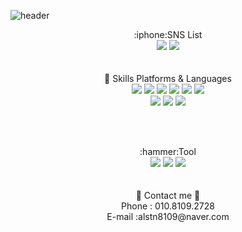 <!-- https://capsule-render.vercel.app/api? -->
![header](https://capsule-render.vercel.app/api?type=wave&color=auto&height=200&section=header&text=Kim MinSu&fontSize=80)

<!-- 
<a href="버튼을 눌렀을 때 이동할 링크" target="_blank"><img src="https://img.shields.io/badge/이름-색상코드?style=flat-square&logo=로고명&logoColor=로고색"/></a>
-->
<div align="center">
  
  <div>
    :iphone:SNS List <br>
    <a href="https://www.notion.so/Notion-95df03ab39ad43cda331963bb76b8e03" target="_blank"><img src="https://img.shields.io/badge/Notion-000000?style=flat-      square&logo=Notion&logoColor=white"/></a>
    <a href="https://www.notion.so/Notion-95df03ab39ad43cda331963bb76b8e03" target="_blank"><img src="https://img.shields.io/badge/Gmail-EA4335?style=flat-square&logo=alstn8109@naver.com&logoColor=white"/></a>
   </div>
  <br> <br>

  <div>
  💪 Skills Platforms & Languages
    <div>
      <img src="https://img.shields.io/badge/JAVA-0B4EA2?style=flat-square&logo=&logoColor=white"/>
      <img src="https://img.shields.io/badge/JavaScript-F7DF1E?style=flat-square&logo=javascript&logoColor=white"/>
      <img src="https://img.shields.io/badge/jQuery-0769AD?style=flat-square&logo=#0769AD&logoColor=white"/>
      <img src="https://img.shields.io/badge/Spring-6DB33F?style=flat-square&logo=Spring&logoColor=white"/>
      <img src="https://img.shields.io/badge/Oracle-F80000?style=flat-square&logo=Oracle&logoColor=white"/>
      <img src="https://img.shields.io/badge/Python-3776AB?style=flat-square&logo=Python&logoColor=white"/>
      <br>
      <img src="https://img.shields.io/badge/HTML-E34F26?style=flat-square&logo=HTML5&logoColor=white"/>
      <img src="https://img.shields.io/badge/CSS-1572B6?style=flat-square&logo=CSS3&logoColor=white"/>
      <img src="https://img.shields.io/badge/Bootstrap-7952B3?style=flat-square&logo=Bootstrap&logoColor=white"/>
       </div>
   </div>

  <br> <br>
   <div>
  :hammer:Tool
      <div>
        <img src="https://img.shields.io/badge/GitHub-181717?style=flat-square&logo=GitHub&logoColor=white"/>
        <img src="https://img.shields.io/badge/Visual Studio Code-007ACC?style=flat-square&logo=Visual Studio Code&logoColor=white"/>
        <img src="https://img.shields.io/badge/Eclipse IDE-2C2255?style=flat-square&logo=Eclipse IDE&logoColor=white"/>
     <div>
 </div>
  <br> <br>
        

  <div>
  💬 Contact me 💬<br>
  Phone : 010.8109.2728<br>
  E-mail :alstn8109@naver.com
  </div>
        
  </div>



<!--
**minsu2728/minsu2728** is a ✨ _special_ ✨ repository because its `README.md` (this file) appears on your GitHub profile.

Here are some ideas to get you started:

- 🔭 I’m currently working on ...
- 🌱 I’m currently learning ...
- 👯 I’m looking to collaborate on ...
- 🤔 I’m looking for help with ...
- 💬 Ask me about ...
- 📫 How to reach me: ...
- 😄 Pronouns: ...
- ⚡ Fun fact: ...
-->
